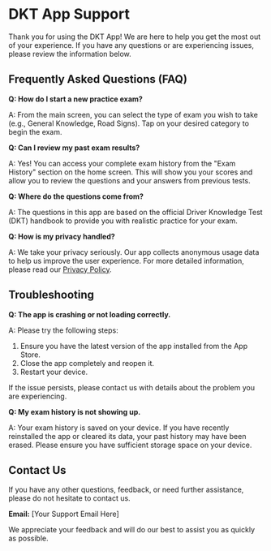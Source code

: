 
# DKT App Support

Thank you for using the DKT App! We are here to help you get the most out of your experience. If you have any questions or are experiencing issues, please review the information below.

## Frequently Asked Questions (FAQ)

**Q: How do I start a new practice exam?**

A: From the main screen, you can select the type of exam you wish to take (e.g., General Knowledge, Road Signs). Tap on your desired category to begin the exam.

**Q: Can I review my past exam results?**

A: Yes! You can access your complete exam history from the "Exam History" section on the home screen. This will show you your scores and allow you to review the questions and your answers from previous tests.

**Q: Where do the questions come from?**

A: The questions in this app are based on the official Driver Knowledge Test (DKT) handbook to provide you with realistic practice for your exam.

**Q: How is my privacy handled?**

A: We take your privacy seriously. Our app collects anonymous usage data to help us improve the user experience. For more detailed information, please read our [Privacy Policy](PrivacyPolicy.md).

## Troubleshooting

**Q: The app is crashing or not loading correctly.**

A: Please try the following steps:
1.  Ensure you have the latest version of the app installed from the App Store.
2.  Close the app completely and reopen it.
3.  Restart your device.

If the issue persists, please contact us with details about the problem you are experiencing.

**Q: My exam history is not showing up.**

A: Your exam history is saved on your device. If you have recently reinstalled the app or cleared its data, your past history may have been erased. Please ensure you have sufficient storage space on your device.

## Contact Us

If you have any other questions, feedback, or need further assistance, please do not hesitate to contact us.

**Email:** [Your Support Email Here]

We appreciate your feedback and will do our best to assist you as quickly as possible.

